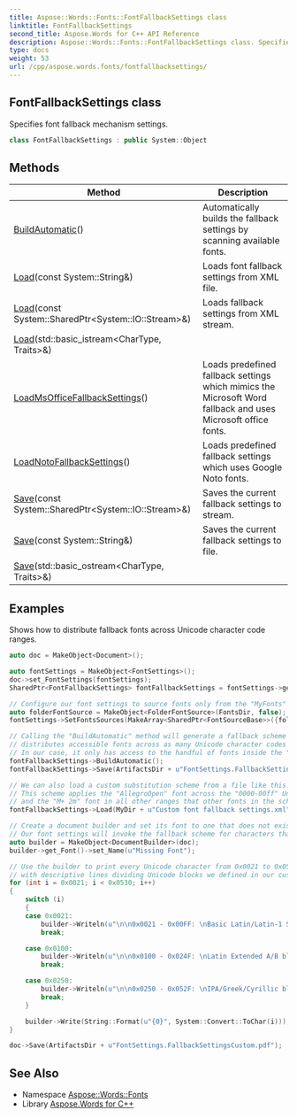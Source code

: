 ```yaml
---
title: Aspose::Words::Fonts::FontFallbackSettings class
linktitle: FontFallbackSettings
second_title: Aspose.Words for C++ API Reference
description: Aspose::Words::Fonts::FontFallbackSettings class. Specifies font fallback mechanism settings in C++.
type: docs
weight: 53
url: /cpp/aspose.words.fonts/fontfallbacksettings/
---
```

## FontFallbackSettings class


Specifies font fallback mechanism settings.

```cpp
class FontFallbackSettings : public System::Object
```

## Methods

| Method | Description |
| --- | --- |
| [BuildAutomatic](./buildautomatic/)() | Automatically builds the fallback settings by scanning available fonts. |
| [Load](./load/)(const System::String\&) | Loads font fallback settings from XML file. |
| [Load](./load/)(const System::SharedPtr\<System::IO::Stream\>\&) | Loads fallback settings from XML stream. |
| [Load](./load/)(std::basic_istream\<CharType, Traits\>\&) |  |
| [LoadMsOfficeFallbackSettings](./loadmsofficefallbacksettings/)() | Loads predefined fallback settings which mimics the Microsoft Word fallback and uses Microsoft office fonts. |
| [LoadNotoFallbackSettings](./loadnotofallbacksettings/)() | Loads predefined fallback settings which uses Google Noto fonts. |
| [Save](./save/)(const System::SharedPtr\<System::IO::Stream\>\&) | Saves the current fallback settings to stream. |
| [Save](./save/)(const System::String\&) | Saves the current fallback settings to file. |
| [Save](./save/)(std::basic_ostream\<CharType, Traits\>\&) |  |

## Examples



Shows how to distribute fallback fonts across Unicode character code ranges. 
```cpp
auto doc = MakeObject<Document>();

auto fontSettings = MakeObject<FontSettings>();
doc->set_FontSettings(fontSettings);
SharedPtr<FontFallbackSettings> fontFallbackSettings = fontSettings->get_FallbackSettings();

// Configure our font settings to source fonts only from the "MyFonts" folder.
auto folderFontSource = MakeObject<FolderFontSource>(FontsDir, false);
fontSettings->SetFontsSources(MakeArray<SharedPtr<FontSourceBase>>({folderFontSource}));

// Calling the "BuildAutomatic" method will generate a fallback scheme that
// distributes accessible fonts across as many Unicode character codes as possible.
// In our case, it only has access to the handful of fonts inside the "MyFonts" folder.
fontFallbackSettings->BuildAutomatic();
fontFallbackSettings->Save(ArtifactsDir + u"FontSettings.FallbackSettingsCustom.BuildAutomatic.xml");

// We can also load a custom substitution scheme from a file like this.
// This scheme applies the "AllegroOpen" font across the "0000-00ff" Unicode blocks, the "AllegroOpen" font across "0100-024f",
// and the "M+ 2m" font in all other ranges that other fonts in the scheme do not cover.
fontFallbackSettings->Load(MyDir + u"Custom font fallback settings.xml");

// Create a document builder and set its font to one that does not exist in any of our sources.
// Our font settings will invoke the fallback scheme for characters that we type using the unavailable font.
auto builder = MakeObject<DocumentBuilder>(doc);
builder->get_Font()->set_Name(u"Missing Font");

// Use the builder to print every Unicode character from 0x0021 to 0x052F,
// with descriptive lines dividing Unicode blocks we defined in our custom font fallback scheme.
for (int i = 0x0021; i < 0x0530; i++)
{
    switch (i)
    {
    case 0x0021:
        builder->Writeln(u"\n\n0x0021 - 0x00FF: \nBasic Latin/Latin-1 Supplement Unicode blocks in \"AllegroOpen\" font:");
        break;

    case 0x0100:
        builder->Writeln(u"\n\n0x0100 - 0x024F: \nLatin Extended A/B blocks, mostly in \"AllegroOpen\" font:");
        break;

    case 0x0250:
        builder->Writeln(u"\n\n0x0250 - 0x052F: \nIPA/Greek/Cyrillic blocks in \"M+ 2m\" font:");
        break;
    }

    builder->Write(String::Format(u"{0}", System::Convert::ToChar(i)));
}

doc->Save(ArtifactsDir + u"FontSettings.FallbackSettingsCustom.pdf");
```

## See Also

* Namespace [Aspose::Words::Fonts](../)
* Library [Aspose.Words for C++](../../)
